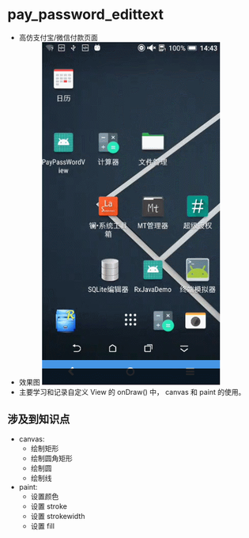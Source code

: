 # pay_password_edittext
- 高仿支付宝/微信付款页面
- 效果图
![image](https://github.com/jingboli/AndroidStudy/blob/master/screenshot/passwordedittext.gif?raw=true)
- 主要学习和记录自定义 View 的 onDraw() 中， canvas 和 paint 的使用。
## 涉及到知识点
- canvas:
    - 绘制矩形
    - 绘制圆角矩形
    - 绘制圆
    - 绘制线
- paint:
    - 设置颜色
    - 设置 stroke
    - 设置 strokewidth
    - 设置 fill
